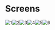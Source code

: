 # Screens

![1](https://github.com/user-attachments/assets/f834fc80-bdc2-4e59-a74a-caa5f578b7af)![2](https://github.com/user-attachments/assets/e06ec3c5-0179-490e-a9a8-3a8b40bd99b8)![3](https://github.com/user-attachments/assets/a13c622d-1598-4787-ab36-5e2c96db6ab1)![4](https://github.com/user-attachments/assets/e279a440-6f70-43de-a79b-8cce0d4abfe3)![5](https://github.com/user-attachments/assets/79566e7d-9725-4e5f-966d-a78b9692f82f)![6](https://github.com/user-attachments/assets/9122e36a-6432-4011-9659-d997005e03db)
